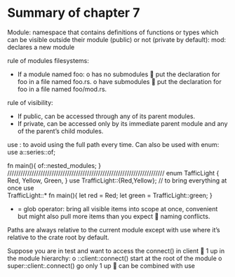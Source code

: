 # Summary of chapter 7
Module: namespace that contains definitions of functions or types which can be visible outside their module (public) or not (private by default): mod: declares a new module 

rule of modules filesystems:
-	If a module named foo:
o	has no submodules  put the declaration for foo in a file named foo.rs.
o	have submodules     put the declaration for foo in a file named foo/mod.rs.

rule of visibility: 
-	If public, can be accessed through any of its parent modules.
-	If private, can be accessed only by its immediate parent module and any of the parent’s child modules.

use : to avoid using the full path every time. Can also be used with enum:
use a::series::of;

fn main(){
    of::nested_modules;
}
///////////////////////////////////////////////////////////////////////
enum TafficLight {
    Red,
    Yellow,
    Green,
}
use TrafficLight::{Red,Yellow}; // to bring everything at once use                
                                   TrafficLight::*
fn main(){
   let red = Red;
   let green = TrafficLight::green;
}

* = glob operator: bring all visible items into scope at once, convenient but might also pull more items than you expect  naming conflicts.

Paths are always relative to the current module except with use where it’s relative to the crate root by default.

Suppose you are in test and want to access the connect() in client  1 up in the module hierarchy:
o	::client::connect() start at the root of the module
o	super::client:.connect() go only 1 up  can be combined with use
